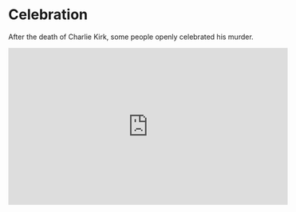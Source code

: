 # Celebration

After the death of Charlie Kirk, some people openly celebrated his murder.

<iframe frameborder="0" width="560" height="315" src="https://www.youtube.com/embed/eJENP0Rr8p0?start=302&end=490" allow="fullscreen"></iframe>
